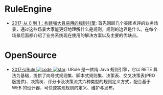 # RuleEngine

- [2017-从 0 到 1：构建强大且易用的规则引擎](https://cubox.pro/c/ho3g1x): 首先回顾几个美团点评的业务场景，通过这些场景大家能更好地理解什么是规则，规则的边界是什么。在每个场景后面都介绍了业务系统现在使用的解决方案以及主要的优缺点。

# OpenSource

- [2017-URule ![code](https://shorturl.at/dlxyK) ![star](https://img.shields.io/github/stars/youseries/urule)](https://github.com/youseries/urule): URule 是一款纯 Java 规则引擎，它以 RETE 算法为基础，提供了向导式规则集、脚本式规则集、决策表、交叉决策表(PRO 版提供)、决策树、评分卡及决策流共六种类型的规则定义方式，配合基于 WEB 的设计器，可快速实现规则的定义、维护与发布。
